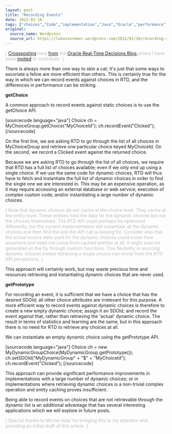```yaml
---
layout: post
title: "Recording Events"
date: 2012-01-10
tags: ["choices","Code","implementation","Java","Oracle","performance","recording","RTD","rtd"]
original:
  source_name: Wordpress
  source_url: https://lukasvermeer.wordpress.com/2012/01/10/recording-choices/
---
```


<span style="color:#bbb;">[ [Crossposting](http://en.wikipedia.org/wiki/Crossposting) here [from](http://blogs.oracle.com/rtd/en/entry/recording_choices) the [Oracle Real-Time Decisions Blog ](http://blogs.oracle.com/rtd/)where I have been [invited](http://blogs.oracle.com/rtd/en/entry/introducing_lukas_vermeer) to contribute. ]</span>

There is always more than one way to skin a cat; it's just that some ways to excoriate a feline are more efficient than others. This is certainly true for the way in which we can record events against choices in RTD, and the differences in performance can be striking.

**getChoice**

A common approach to record events against static choices is to use the getChoice API.

[sourcecode language="java"]
Choice ch = MyChoiceGroup.getChoice("MyChoiceId");
ch.recordEvent("Clicked");
[/sourcecode]

On the first line, we are asking RTD to go through the list of all choices in MyChoiceGroup and retrieve one particular choice keyed MyChoiceId. On the second, we record a Clicked event against the returned choice.

Because we are asking RTD to go through the list of all choices, we require that RTD has a full list of choices available; even if we only end up using a single choice. If we use the same code for dynamic choices, RTD will thus have to fetch and instantiate the full list of dynamic choices in order to find the single one we are interested in. This may be an expensive operation, as it may require accessing an external database or web service; execution of complex custom code; and/or instantiating a large number of dynamic choices.

<span style="color:#bbb;">[ Note that dynamic choices do not cache at the choice level. They cache at the entity level. These entities hold the data for the dynamic choices but not the choices themselves. The RTD API could perhaps be optimized differently, but the current implementation will instantiate all the dynamic choices and then find the one the API call is looking for. Consider also that the actual source data used for the dynamic choices could come from anywhere and need not come from cached entities at all; it might even be generated on the fly through custom functions. This flexibility in sourcing dynamic choices makes retrieving a single choice non-trivial from the RTD API perspective. ]</span>

This approach will certainly work, but may waste precious time and resources retrieving and instantiating dynamic choices that are never used.

**getPrototype**

For recording an event, it is sufficient that we have a choice that has the desired SDOId; all other choice attributes are irrelevant for this purpose. A more efficient way to record events against dynamic choices is therefore to create a new empty dynamic choice; assign it an SDOId; and record the event against that, rather than retrieving the 'actual' dynamic choice. The result in terms of statistics and learning are the same, but in this approach there is no need for RTD to retrieve any choices at all.

We can instantiate an empty dynamic choice using the getPrototype API.

[sourcecode language="java"]
Choice ch = new MyDynamicGroupChoice(MyDynamicGroup.getPrototype());
ch.setSDOId("MyDynamicGroup" + "$" + "MyChoiceId");
ch.recordEvent("Clicked");
[/sourcecode]

This approach can provide significant performance improvements in implementations with a large number of dynamic choices; or in implementations where retrieving dynamic choices is a non-trivial complex operation and entity caching proves insufficient.

Being able to record events on choices that are not retrievable through the dynamic list is an additional advantage that has several interesting applications which we will explore in future posts.

<span style="color:#bbb;">[ Special thanks to Michel Adar for bringing this to my attention and providing an initial draft of this article. ]</span>